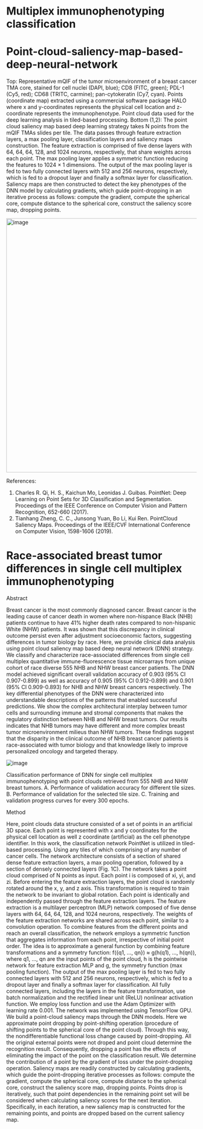 # Multiplex immunophenotyping classification 
# Point-cloud-saliency-map-based-deep-neural-network

Top: Representative mQIF of the tumor microenvironment of a breast cancer TMA core, stained for cell nuclei (DAPI, blue); CD8 (FITC, green); PDL-1 (Cy5, red); CD68 (TRITC, carmine); pan-cytokeratin (Cy7, cyan). Points (coordinate map) extracted using a commercial software package HALO where x and y-coordinates represents the physical cell location and z-coordinate represents the immunophenotype. Point cloud data used for the deep learning analysis in tiled-based processing. Bottom (1,2): The point cloud saliency map based deep learning strategy takes N points from the mQIF TMAs slides per tile. The data passes through feature extraction layers, a max pooling layer, classification layers and saliency maps construction. The feature extraction is comprised of five dense layers with 64, 64, 64, 128, and 1024 neurons, respectively, that share weights across each point. The max pooling layer applies a symmetric function reducing the features to 1024 × 1 dimensions. The output of the max pooling layer is fed to two fully connected layers with 512 and 256 neurons, respectively, which is fed to a dropout layer and finally a softmax layer for classification. Saliency maps are then constructed to detect the key phenotypes of the DNN model by calculating gradients, which guide point-dropping in an iterative process as follows: compute the gradient, compute the spherical core, compute distance to the spherical core, construct the saliency score map, dropping points.

<img width="672" alt="image" src="https://github.com/user-attachments/assets/4a06a653-7895-4e25-a087-1ff15a9edb54" />


References:
1.	Charles R. Qi, H. S., Kaichun Mo, Leonidas J. Guibas. PointNet: Deep Learning on Point Sets for 3D Classification and Segmentation. Proceedings of the IEEE Conference on Computer Vision and Pattern Recognition, 652-660 (2017).
2.	Tianhang Zheng, C. C., Junsong Yuan, Bo Li, Kui Ren. PointCloud Saliency Maps. Proceedings of the IEEE/CVF International Conference on Computer Vision, 1598-1606 (2019).


# Race-associated breast tumor differences in single cell multiplex immunophenotyping 

Abstract

Breast cancer is the most commonly diagnosed cancer. Breast cancer is the leading cause of cancer death in women where non-hispance Black (NHB) patients continue to have 41% higher death rates compared to non-hispanic White (NHW) patients. It was shown that this discrepancy in clinical outcome persist even after adjustment socioeconomic factors, suggesting differences in tumor biology by race. Here, we provide clinical data analysis using point cloud saliency map based deep neural network (DNN) strategy. We classify and characterize race-associated differences from single cell multiplex quantitative immune-fluorescence tissue microarrays from unique cohort of race diverse 555 NHB and NHW breast cancer patients. The DNN model achieved significant overall validation accuracy of 0.903 (95% CI 0.907-0.899) as well as accuracy of 0.905 (95% CI 0.912-0.899) and 0.901 (95% CI 0.909-0.893) for NHB and NHW breast cancers respectively. The key differential phenotypes of the DNN were characterized into understandable descriptions of the patterns that enabled successful predictions. We show the complex architectural interplay between tumor cells and surrounding immune and stromal components that makes the regulatory distinction between NHB and NHW breast tumors. Our results indicates that NHB tumors may have different and more complex breast tumor microenvironment milieus than NHW tumors. These findings suggest that the disparity in the clinical outcome of NHB breast cancer patients is race-associated with tumor biology and that knowledge likely to improve personalized oncology and targeted therapy.


![image](https://github.com/user-attachments/assets/533f82d4-c7ff-4cfb-a9b4-957e5ac921d9)

Classification performance of DNN for single cell multiplex immunophenotyping with point clouds retrieved from 555 NHB and NHW breast tumors. A. Performance of validation accuracy for different tile sizes. B. Performance of validation for the selected tile size. C. Training and validation progress curves for every 300 epochs.






Method

Here, point clouds data structure consisted of a set of points in an artificial 3D space. Each point is represented with x and y coordinates for the physical cell location as well z coordinate (artificial) as the cell phenotype identifier. In this work, the classification network PointNet is utilized in tiled-based processing. Using any tiles of which comprising of any number of cancer cells. The network architecture consists of a section of shared dense feature extraction layers, a max pooling operation, followed by a section of densely connected layers (Fig. 1C). The network takes a point cloud comprised of N points as input. Each point i is composed of xi, yi, and zi. Before entering the feature extraction layers, the point cloud is randomly rotated around the x, y, and z axis. This transformation is required to train the network to be invariant to global rotation. Each point is identically and independently passed through the feature extraction layers. The feature extraction is a multilayer perceptron (MLP) network composed of five dense layers with 64, 64, 64, 128, and 1024 neurons, respectively. The weights of the feature extraction networks are shared across each point, similar to a convolution operation. To combine features from the different points and reach an overall classification, the network employs a symmetric function that aggregates information from each point, irrespective of initial point order. The idea is to approximate a general function by combining feature transformations and a symmetry function: f({q1, …, qn}) ≈ g(h(q1), …, h(qn)), where q1, …, qn are the input points of the point cloud, h is the pointwise network for feature extraction MLP and g, the symmetry function (max pooling function). The output of the max pooling layer is fed to two fully connected layers with 512 and 256 neurons, respectively, which is fed to a dropout layer and finally a softmax layer for classification. All fully connected layers, including the layers in the feature transformation, use batch normalization and the rectified linear unit (ReLU) nonlinear activation function. We employ loss function and use the Adam Optimizer with learning rate 0.001. The network was implemented using TensorFlow GPU.
We build a point-cloud saliency maps through the DNN models. Here we approximate point dropping by point-shifting operation (procedure of shifting points to the spherical core of the point cloud). Through this way, the nondifferentiable functional loss change caused by point-dropping. All the original external points were not droped and point cloud determine the recognition result. Consequently, dropping a point has the effects of eliminating the impact of the point on the classification result. We determine the contribution of a point by the gradient of loss under the point-dropping operation. Saliency maps are readily constructed by calculating gradients, which guide the point-dropping iterative processes as follows: compute the gradient, compute the spherical core, compute distance to the spherical core, construct the saliency score map, dropping points. Points drop is iteratively, such that point dependencies in the remaining point set will be considered when calculating saliency scores for the next iteration. Specifically, in each iteration, a new saliency map is constructed for the remaining points, and points are dropped based on the current saliency map.  



